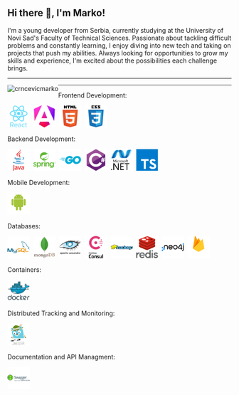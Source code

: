 ## Hi there 👋, I'm Marko!

I'm a young developer from Serbia, currently studying at the University of Novi Sad's Faculty of Technical Sciences. Passionate about tackling difficult problems and constantly learning, I enjoy diving into new tech and taking on projects that push my abilities. Always looking for opportunities to grow my skills and experience, I'm excited about the possibilities each challenge brings.

<hr/>

<p><img align="left" src="https://github-readme-stats.vercel.app/api/top-langs?username=crncevicmarko&show_icons=true&locale=en&layout=compact" alt="crncevicmarko" /></p>

<hr/>

Frontend Development:
<div>
  <img src="https://github.com/devicons/devicon/blob/master/icons/react/react-original-wordmark.svg" width="50" height="50"/>&nbsp;
  <img src="https://github.com/devicons/devicon/blob/master/icons/angular/angular-original.svg" width="50" height="50"/>&nbsp;
  <img src="https://github.com/devicons/devicon/blob/master/icons/html5/html5-original-wordmark.svg" width="50" height="50"/>&nbsp;
  <img src="https://github.com/devicons/devicon/blob/master/icons/css3/css3-original-wordmark.svg" width="50" height="50"/>&nbsp;
</div>

Backend Development:
<div>
  <img src="https://github.com/devicons/devicon/blob/master/icons/java/java-original-wordmark.svg" width="50" height="50"/>&nbsp;
  <img src="https://github.com/devicons/devicon/blob/master/icons/spring/spring-original-wordmark.svg" width="50" height="50"/>&nbsp;
  <img src="https://github.com/devicons/devicon/blob/master/icons/go/go-original-wordmark.svg" width="50" height="50"/>&nbsp;
  <img src="https://github.com/devicons/devicon/blob/master/icons/csharp/csharp-original.svg" width="50" height="50"/>&nbsp;
  <img src="https://github.com/devicons/devicon/blob/master/icons/dot-net/dot-net-original-wordmark.svg" width="50" height="50"/>&nbsp;
  <img src="https://github.com/devicons/devicon/blob/master/icons/typescript/typescript-original.svg" width="50" height="50"/>&nbsp;
</div>

Mobile Development:
<div>
  <img src="https://github.com/devicons/devicon/blob/master/icons/android/android-original-wordmark.svg" width="50" height="50"/>&nbsp;
</div>

Databases:
<div>
  <img src="https://github.com/devicons/devicon/blob/master/icons/mysql/mysql-original-wordmark.svg" width="50" height="50"/>&nbsp;
  <img src="https://github.com/devicons/devicon/blob/master/icons/mongodb/mongodb-original-wordmark.svg" width="50" height="50"/>&nbsp;
  <img src="https://github.com/devicons/devicon/blob/master/icons/cassandra/cassandra-original-wordmark.svg" width="50" height="50"/>&nbsp;
  <img src="https://github.com/devicons/devicon/blob/master/icons/consul/consul-original-wordmark.svg" width="50" height="50"/>&nbsp;
  <img src="https://github.com/devicons/devicon/blob/master/icons/hadoop/hadoop-original-wordmark.svg" width="50" height="50"/>&nbsp;
  <img src="https://github.com/devicons/devicon/blob/master/icons/redis/redis-original-wordmark.svg" width="50" height="50"/>&nbsp;
  <img src="https://github.com/devicons/devicon/blob/master/icons/neo4j/neo4j-original-wordmark.svg" width="50" height="50"/>&nbsp;
  <img src="https://github.com/devicons/devicon/blob/master/icons/firebase/firebase-original-wordmark.svg" width="50" height="50"/>&nbsp;
</div>

Containers:
<div>
  <img src="https://github.com/devicons/devicon/blob/master/icons/docker/docker-original-wordmark.svg" width="50" height="50"/>&nbsp;
</div>

Distributed Tracking and Monitoring:
<div>
  <img src="https://github.com/devicons/devicon/blob/master/icons/jaegertracing/jaegertracing-original-wordmark.svg" width="50" height="50"/>&nbsp;
</div>

Documentation and API Managment:
<div>
  <img src="https://github.com/devicons/devicon/blob/master/icons/swagger/swagger-original-wordmark.svg" width="50" height="50"/>&nbsp;
</div>
